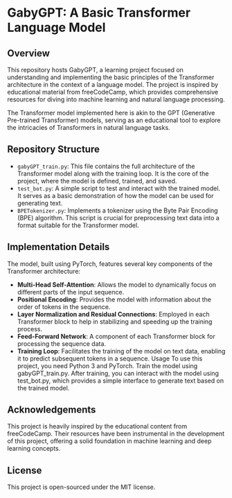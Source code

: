 # GabyGPT: A Basic Transformer Language Model
## Overview
This repository hosts GabyGPT, a learning project focused on understanding and implementing the basic principles of the Transformer architecture in the context of a language model. The project is inspired by educational material from freeCodeCamp, which provides comprehensive resources for diving into machine learning and natural language processing.

The Transformer model implemented here is akin to the GPT (Generative Pre-trained Transformer) models, serving as an educational tool to explore the intricacies of Transformers in natural language tasks.

## Repository Structure
- `gabyGPT_train.py`: This file contains the full architecture of the Transformer model along with the training loop. It is the core of the project, where the model is defined, trained, and saved.
- `test_bot.py`: A simple script to test and interact with the trained model. It serves as a basic demonstration of how the model can be used for generating text.
- `BPETokenizer.py`: Implements a tokenizer using the Byte Pair Encoding (BPE) algorithm. This script is crucial for preprocessing text data into a format suitable for the Transformer model.


## Implementation Details
The model, built using PyTorch, features several key components of the Transformer architecture:

- **Multi-Head Self-Attention**: Allows the model to dynamically focus on different parts of the input sequence.
- **Positional Encoding**: Provides the model with information about the order of tokens in the sequence.
- **Layer Normalization and Residual Connections**: Employed in each Transformer block to help in stabilizing and speeding up the training process.
- **Feed-Forward Network**: A component of each Transformer block for processing the sequence data.
- **Training Loop**: Facilitates the training of the model on text data, enabling it to predict subsequent tokens in a sequence.
Usage
To use this project, you need Python 3 and PyTorch. Train the model using gabyGPT_train.py. After training, you can interact with the model using test_bot.py, which provides a simple interface to generate text based on the trained model.

## Acknowledgements
This project is heavily inspired by the educational content from freeCodeCamp. Their resources have been instrumental in the development of this project, offering a solid foundation in machine learning and deep learning concepts.

## License
This project is open-sourced under the MIT license.

